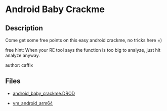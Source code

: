 # Android Baby Crackme

## Description

Come get some free points on this easy android crackme, no tricks here =)

free hint: When your RE tool says the function is too big to analyze, just hit analyze anyway.

author: caffix

## Files

* [android_baby_crackme.DROD](files/android_baby_crackme.DROD)

* [vm_android_arm64](files/vm_android_arm64)

